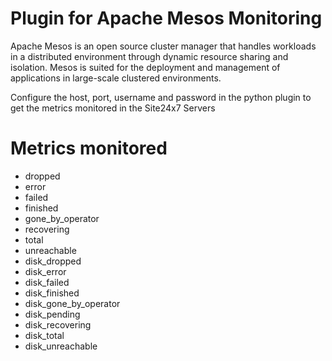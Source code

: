 
Plugin for Apache Mesos Monitoring
===========

Apache Mesos is an open source cluster manager that handles workloads in a distributed environment through dynamic resource sharing and isolation. Mesos is suited for the deployment and management of applications in large-scale clustered environments.

Configure the host, port, username and password in the python plugin to get the metrics monitored in the Site24x7 Servers

Metrics monitored 
===========

- dropped
- error
- failed
- finished
- gone_by_operator
- recovering
- total
- unreachable
- disk_dropped
- disk_error
- disk_failed
- disk_finished
- disk_gone_by_operator
- disk_pending
- disk_recovering
- disk_total
- disk_unreachable
